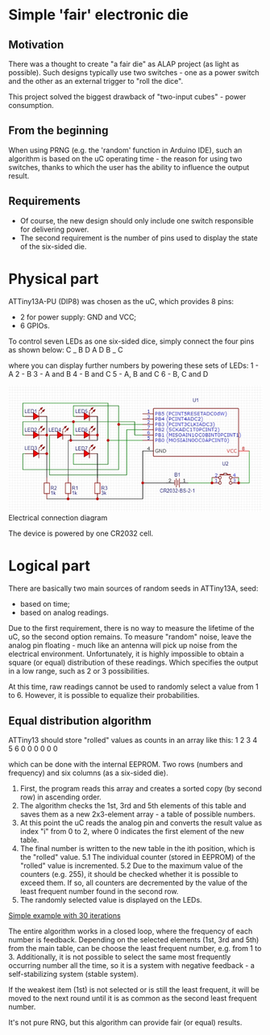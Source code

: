 # Simple 'fair' electronic die



## Motivation
There was a thought to create "a fair die" as ALAP project (as light as possible). Such designs typically use two switches - one as a power switch and the other as an external trigger to "roll the dice".

This project solved the biggest drawback of "two-input cubes" - power consumption.

## From the beginning
When using PRNG (e.g. the 'random' function in Arduino IDE), such an algorithm is based on the uC operating time - the reason for using two switches, thanks to which the user has the ability to influence the output result.

## Requirements
* Of course, the new design should only include one switch responsible for delivering power.
* The second requirement is the number of pins used to display the state of the six-sided die.

# Physical part
ATTiny13A-PU (DIP8) was chosen as the uC, which provides 8 pins:
- 2 for power supply: GND and VCC;
- 6 GPIOs.

To control seven LEDs as one six-sided dice, simply connect the four pins as shown below:
C _ B
D A D
B _ C

where you can display further numbers by powering these sets of LEDs:
1 - A
2 - B
3 - A and B
4 - B and C
5 - A, B and C
6 - B, C and D

![Electrical connection diagram](imgs/attiny13_fair_die_scheme.jpg)
Electrical connection diagram

The device is powered by one CR2032 cell.

# Logical part
There are basically two main sources of random seeds in ATTiny13A, seed:
- based on time;
- based on analog readings.

Due to the first requirement, there is no way to measure the lifetime of the uC, so the second option remains.
To measure "random" noise, leave the analog pin floating - much like an antenna will pick up noise from the electrical environment.
Unfortunately, it is highly impossible to obtain a square (or equal) distribution of these readings. Which specifies the output in a low range, such as 2 or 3 possibilities.

At this time, raw readings cannot be used to randomly select a value from 1 to 6. However, it is possible to equalize their probabilities.

## Equal distribution algorithm
ATTiny13 should store "rolled" values as counts in an array like this:
1 2 3 4 5 6
0 0 0 0 0 0

which can be done with the internal EEPROM.
Two rows (numbers and frequency) and six columns (as a six-sided die).

1. First, the program reads this array and creates a sorted copy (by second row) in ascending order.
2. The algorithm checks the 1st, 3rd and 5th elements of this table and saves them as a new 2x3-element array - a table of possible numbers.
3. At this point the uC reads the analog pin and converts the result value as index "i" from 0 to 2,  where 0 indicates the first element of the new table.
4. The final number is written to the new table in the ith position, which is the "rolled" value.
5.1 The individual counter (stored in EEPROM) of the "rolled" value is incremented.
5.2 Due to the maximum value of the counters (e.g. 255), it should be checked whether it is possible to exceed them. If so, all counters are decremented by the value of the least frequent number found in the second row.
6. The randomly selected value is displayed on the LEDs.


[Simple example with 30 iterations](example.txt)

The entire algorithm works in a closed loop, where the frequency of each number is feedback.
Depending on the selected elements (1st, 3rd and 5th) from the main table, can be choose the least frequent number, e.g. from 1 to 3.
Additionally, it is not possible to select the same most frequently occurring number all the time, so it is a system with negative feedback - a self-stabilizing system (stable system).

If the weakest item (1st) is not selected or is still the least frequent, it will be moved to the next round until it is as common as the second least frequent number.

It's not pure RNG, but this algorithm can provide fair (or equal) results.



